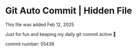 # Git Auto Commit | Hidden File

This file was added Feb 12, 2025

Just for fun and keeping my daily git commit active 🤪

commit number: 55438
